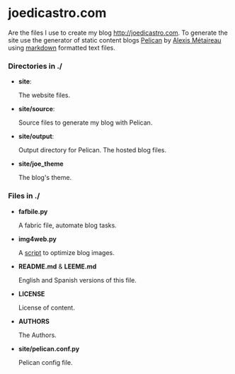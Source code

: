 <!-- -*- markdown -*- -->

# joedicastro.com

Are the files I use to create my blog http://joedicastro.com.
To generate the site use the generator of static content blogs
[Pelican][0] by [Alexis Métaireau][1] using [markdown][3] formatted text 
files.


### Directories in ./

* **site**:
 
  The website files.
  
* **site/source**:

  Source files to generate my blog with Pelican. 

* **site/output**:

  Output directory for Pelican. The hosted blog files.

* **site/joe_theme**

  The blog's theme.


### Files in ./

* **fafbile.py**

  A fabric file, automate blog tasks.

* **img4web.py**

  A [script][4] to optimize blog images.

* **README.md** & **LEEME.md** 

  English and Spanish versions of this file.

* **LICENSE**

  License of content.

* **AUTHORS**

  The Authors.

* **site/pelican.conf.py**

  Pelican config file.


  [0]: http://docs.notmyidea.org/alexis/pelican/
  [1]: http://blog.notmyidea.org/
  [3]: http://es.wikipedia.org/wiki/Markdown
  [4]: https://bitbucket.org/joedicastro/img4web